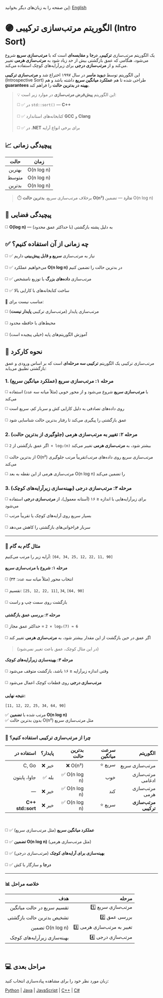 اِین صفحه را به زبان‌های دیگر بخوانید: [English](/sorting/intro-sort/README.md)

# 🟣 الگوریتم مرتب‌سازی ترکیبی (Intro Sort)

یک الگوریتم مرتب‌سازی **ترکیبی**, **درجا** و **مقایسه‌ای** است که با **مرتب‌سازی سریع** شروع می‌شود، هنگامی که عمق بازگشتی بیش از حد زیاد شود به **مرتب‌سازی هرمی** تغییر می‌کند و از **مرتب‌سازی درجی** برای زیرآرایه‌های کوچک استفاده می‌کند.

این الگوریتم توسط **دیوید ماسر** در سال ۱۹۹۷ اختراع شد و **مرتب‌سازی ترکیبی** (Introspective Sort) طراحی شده تا هم **عملکرد میانگین سریع** داشته باشد و هم **guarantees بهینه در بدترین حالت** را فراهم کند.

> 💡 این الگوریتم **پیش‌فرض مرتب‌سازی** در موارد زیر است:
>
> ◻️ ✅ در `‭std::sort()‬`  —  **‭C++‬**  
>
> ◻️ ✅ کتابخانه‌های استاندارد **GCC** و **Clang**
>
> ◻️ ✅ در **.NET** برای برخی انواع آرایه

## 📈 پیچیدگی زمانی

| حالت       | زمان         |
|:-----------:|:--------------:|
| بهترین    | O(n log n)   |
| متوسط     | O(n log n)   |
| بدترین   | O(n log n)   |

> ⏱️ برخلاف مرتب‌سازی سریع، **بدترین حالت O(n²) ندارد** — تضمین O(n log n)

## 💾 پیچیدگی فضایی
◻️ **O(log n)** — به دلیل پشته بازگشتی (با حداکثر عمق محدود)

## ✅ چه زمانی از آن استفاده کنیم؟
◻️ ✅ نیاز به مرتب‌سازی **سریع و قابل پیش‌بینی** داریم

◻️ ✅ می‌خواهیم عملکرد **O(n log n)** در بدترین حالت را تضمین کنیم

◻️ ✅ مرتب‌سازی **داده‌های بزرگ** با توزیع نامشخص

◻️ ✅ ساخت کتابخانه‌های با کارایی بالا

🚫 مناسب نیست برای:

◻️ مرتب‌سازی پایدار (مرتب‌سازی ترکیبی **پایدار نیست**)

◻️ محیط‌های با حافظه محدود

◻️ آموزش الگوریتم‌های پایه (خیلی پیچیده است)

## 🔄 نحوه کارکرد

مرتب‌سازی ترکیبی یک الگوریتم **ترکیبی سه مرحله‌ای** است که بر اساس ورودی و عمق بازگشتی تطبیق می‌یابد:

### 1. **مرحله ۱: مرتب‌سازی سریع (عملکرد میانگین سریع)**
◻️ با **مرتب‌سازی سریع** شروع می‌شود و از محور خوبی (مثلاً میانه سه عدد) استفاده می‌کند

◻️ روی داده‌های تصادفی به دلیل کارایی کش و سربار کم، سریع است

◻️ عمق بازگشتی را پیگیری می‌کند تا رفتار بدترین حالت شناسایی شود

### 2. **مرحله ۲: تغییر به مرتب‌سازی هرمی (جلوگیری از بدترین حالت)**
◻️ اگر عمق بازگشتی از `2 × log₂(n)` بیشتر شود، به **مرتب‌سازی هرمی** تغییر می‌کند

◻️ از بدترین حالت O(n²) مرتب‌سازی سریع روی داده‌های مرتب/تقریباً مرتب جلوگیری می‌کند

◻️ مرتب‌سازی هرمی از این نقطه به بعد O(n log n) را تضمین می‌کند

### 3. **مرحله ۳: مرتب‌سازی درجی (بهینه‌سازی زیرآرایه‌های کوچک)**
◻️ برای زیرآرایه‌هایی با اندازه ≤ ۱۶ (آستانه معمول)، از **مرتب‌سازی درجی** استفاده می‌شود

◻️ بسیار سریع روی آرایه‌های کوچک یا تقریباً مرتب

◻️ سربار فراخوانی‌های بازگشتی را کاهش می‌دهد

---

### 🔄 مثال گام به گام

آرایه زیر را مرتب می‌کنیم: `‭[64, 34, 25, 12, 22, 11, 90]‬`

#### مرحله ۱: شروع با مرتب‌سازی سریع
◻️ انتخاب محور (مثلاً میانه سه عدد: ۳۴)

◻️ تقسیم: ‭`[25, 12, 22, 11]`, `34`, `[64, 90]`‬

◻️ بازگشت روی سمت چپ و راست

#### مرحله ۲: بررسی عمق بازگشتی
◻️ حداکثر عمق مجاز = `‭2 × log₂(7) ≈ 6‬`

◻️ اگر عمق در حین بازگشت از این مقدار بیشتر شود، به **مرتب‌سازی هرمی** تغییر کند

> (در این مثال کوچک، عمق باعث تغییر نمی‌شود)

#### مرحله ۳: بهینه‌سازی زیرآرایه‌های کوچک
◻️ وقتی اندازه زیرآرایه ≤ ۱۶ باشد، بازگشت متوقف می‌شود

◻️ **مرتب‌سازی درجی** روی قطعات کوچک اعمال می‌شود

#### نتیجه نهایی:
```
‭[11, 12, 22, 25, 34, 64, 90]‬
```

✅ مرتب شده با **تضمین O(n log n)**  
✅ بدون بدترین حالت O(n²) مثل مرتب‌سازی سریع

---

### 🧠 چرا از مرتب‌سازی ترکیبی استفاده کنیم؟

| استفاده در | پایدار؟ | بدترین حالت | سرعت میانگین | الگوریتم |
|-------:|-------:|----------:|---------:|--------:|
| C, Go | ❌ خیر | ❌ O(n²) | ⭐ سریع | مرتب‌سازی سریع |
| جاوا، پایتون | ✅ بله | ✅ O(n log n) | خوب | مرتب‌سازی ادغامی |
| — | ❌ خیر | ✅ O(n log n) | کند | مرتب‌سازی هرمی |
| **C++ std::sort** | ❌ خیر | ✅ O(n log n) | ⭐ سریع | **مرتب‌سازی ترکیبی** |

<br/>

◻️ ✅ **عملکرد میانگین سریع** (مثل مرتب‌سازی سریع)

◻️ ✅ **تضمین O(n log n)** (مثل مرتب‌سازی هرمی)

◻️ ✅ **بهینه‌سازی برای آرایه‌های کوچک** (مرتب‌سازی درجی)

◻️ ✅ **درجا** و سازگار با کش

---

### 📊 خلاصه مراحل

| هدف | مرحله |
|------:|--------:|
| تقسیم سریع در حالت میانگین | 1️⃣ مرتب‌سازی سریع |
| تشخیص بدترین حالت بازگشتی | 2️⃣ بررسی عمق |
| تضمین O(n log n) | 3️⃣ تغییر به مرتب‌سازی هرمی |
| بهینه‌سازی زیرآرایه‌های کوچک | 4️⃣ مرتب‌سازی درجی |
<br />

## 💻 مراحل بعدی

زبان مورد نظر خود را برای مشاهده پیاده‌سازی انتخاب کنید:

[Python](/sorting/intro-sort/python/intro_sort.py) | [Java](/sorting/intro-sort/java/IntroSort.java) | [JavaScript](/sorting/intro-sort/javascript/intro-sort.js) | [C++](/sorting/intro-sort/C++/intro_sort.cpp) | [C#](/sorting/intro-sort/csharp/IntroSort.cs)
